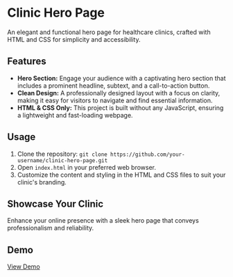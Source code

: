 # Clinic Hero Page

An elegant and functional hero page for healthcare clinics, crafted with HTML and CSS for simplicity and accessibility.

## Features
- **Hero Section:** Engage your audience with a captivating hero section that includes a prominent headline, subtext, and a call-to-action button.
- **Clean Design:** A professionally designed layout with a focus on clarity, making it easy for visitors to navigate and find essential information.
- **HTML & CSS Only:** This project is built without any JavaScript, ensuring a lightweight and fast-loading webpage.

## Usage
1. Clone the repository: `git clone https://github.com/your-username/clinic-hero-page.git`
2. Open `index.html` in your preferred web browser.
3. Customize the content and styling in the HTML and CSS files to suit your clinic's branding.

## Showcase Your Clinic
Enhance your online presence with a sleek hero page that conveys professionalism and reliability.

## Demo
[View Demo](https://your-username.github.io/clinic-hero-page)


